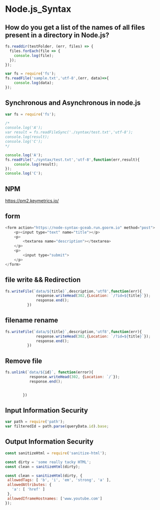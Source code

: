 # Node.js_Syntax

## How do you get a list of the names of all files present in a directory in Node.js?

```JavaScript
fs.readdir(testFolder, (err, files) => {
  files.forEach(file => {
    console.log(file);
  });
});
```


```JavaScript
var fs = require('fs');
fs.readFile('sample.txt','utf-8',(err, data)=>{
    console.log(data);  
});
```

## Synchronous and Asynchronous in node.js
```JavaScript
var fs = require('fs');

/*
console.log('A');
var result = fs.readFileSync('./syntax/test.txt','utf-8');
console.log(result);
console.log('C');
*/

console.log('A');
fs.readFile('./syntax/test.txt','utf-8',function(err,result){
    console.log(result);
});
console.log('C');

```

## NPM
https://pm2.keymetrics.io/

## form

```javascript
<form action="https://node-syntax-gceab.run.goorm.io" method="post">
    <p><input type="text" name="title"></p>
    <p>
        <textarea name="description"></textarea>
    </p>
    <p>
        <input type="submit">
    </p>
</form>
```
## file write && Redirection
```javascript
fs.writeFile(`data/${title}`,description,'utf8',function(err){
			  response.writeHead(302,{Location: `/?id=${title}`});
			  response.end();
		  })
```

## filename rename

```javascript
fs.writeFile(`data/${title}`,description,'utf8',function(err){
			  response.writeHead(302,{Location: `/?id=${title}`});
			  response.end();
		  })
```

## Remove file

 ```javascript
fs.unlink(`data/${id}`, function(error){
            response.writeHead(302, {Location: `/`});
            response.end();

         
         })
```

## Input Information Security

 ```javascript
var path = require('path'); 
var filteredId = path.parse(queryData.id).base;
```

## Output Information Security


 ```javascript
const sanitizeHtml = require('sanitize-html');

const dirty = 'some really tacky HTML';
const clean = sanitizeHtml(dirty);

const clean = sanitizeHtml(dirty, {
  allowedTags: [ 'b', 'i', 'em', 'strong', 'a' ],
  allowedAttributes: {
    'a': [ 'href' ]
  },
  allowedIframeHostnames: ['www.youtube.com']
});
```
